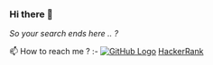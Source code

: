 ### Hi there 👋
*So your search ends here .. ?*

<!--
**sambit77/sambit77** is a ✨ _special_ ✨ repository because its `README.md` (this file) appears on your GitHub profile.

Here are some ideas to get you started:

- 🔭 I’m currently working on ...
- 🌱 I’m currently learning ...
- 👯 I’m looking to collaborate on ...
- 🤔 I’m looking for help with ...
- 💬 Ask me about ...
- 📫 How to reach me: ...
- 😄 Pronouns: ...
- ⚡ Fun fact: ...
-->
📫 How to reach me ? :- [![GitHub Logo](/images/logo.png)](https://www.linkedin.com/in/sambit77/)  [HackerRank](https://www.hackerrank.com/sambit7)

